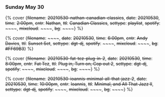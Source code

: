 ### Sunday May 30

{% cover {~~filename~~: ~~20210530-nathan-canadian-classics~~, ~~date~~: ~~20210530~~, ~~time~~: ~~2:00pm~~, ~~cntr~~: ~~Nathan~~, ~~ttl~~: ~~Canadian Classics~~, ~~settype~~: ~~playlist~~, ~~spotify~~: ~~~~, ~~mixcloud~~: ~~~~, ~~bg~~: ~~~~} %}

{% cover {~~filename~~: ~~~~, ~~date~~: ~~20210530~~, ~~time~~: ~~6:00pm~~, ~~cntr~~: ~~Andy Davies~~, ~~ttl~~: ~~Sunset Set~~, ~~settype~~: ~~dgt-dj~~, ~~spotify~~: ~~~~, ~~mixcloud~~: ~~~~, ~~bg~~: ~~#FF69B3~~} %}

{% cover {~~filename~~: ~~20210530-fat-tez-plug-in-2~~, ~~date~~: ~~20210530~~, ~~time~~: ~~8:00pm~~, ~~cntr~~: ~~Fat Tez~~, ~~ttl~~: ~~Plug in, Turn on, Cop out 2~~, ~~settype~~: ~~dgt-dj~~, ~~spotify~~: ~~~~, ~~mixcloud~~: ~~~~, ~~bg~~: ~~~~} %}

{% cover {~~filename~~: ~~20210530-ioannis-minimal-all-that-jazz-2~~, ~~date~~: ~~20210530~~, ~~time~~: ~~10:00pm~~, ~~cntr~~: ~~Ioannis~~, ~~ttl~~: ~~Minimal, and All That Jazz II~~, ~~settype~~: ~~dgt-dj~~, ~~spotify~~: ~~~~, ~~mixcloud~~: ~~~~, ~~bg~~: ~~~~} %}


<!-- ### See you at the weekend &#128513; -->

